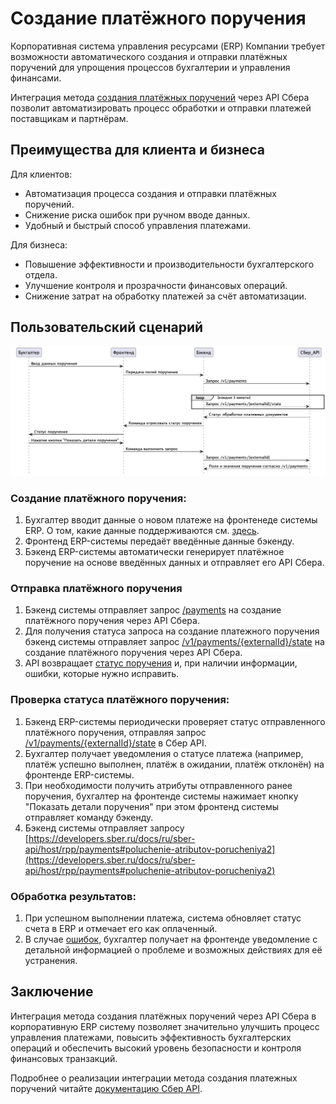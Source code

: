 # Создание платёжного поручения

Корпоративная система управления ресурсами (ERP) Компании требует возможности автоматического создания и отправки платёжных поручений для упрощения процессов бухгалтерии и управления финансами. 

Интеграция метода [создания платёжных поручений](https://developers.sber.ru/docs/ru/sber-api/host/rpp/payments) через API Сбера позволит автоматизировать процесс обработки и отправки платежей поставщикам и партнёрам.

## Преимущества для клиента и бизнеса
Для клиентов:

  - Автоматизация процесса создания и отправки платёжных поручений.
  - Снижение риска ошибок при ручном вводе данных.
  - Удобный и быстрый способ управления платежами.

Для бизнеса:

  - Повышение эффективности и производительности бухгалтерского отдела.
  - Улучшение контроля и прозрачности финансовых операций.
  - Снижение затрат на обработку платежей за счёт автоматизации.

## Пользовательский сценарий

![image](out/test/Payments.png)

### Создание платёжного поручения:
1. Бухгалтер вводит данные о новом платеже на фронтенеде системы ERP. О том, какие данные поддерживаются см. [здесь](https://developers.sber.ru/docs/ru/sber-api/host/rpp/payments#model-zaprosa-i-otveta28).
1. Фронтенд ERP-системы передаёт введённые данные бэкенду.
1. Бэкенд ERP-системы автоматически генерирует платёжное поручение на основе введённых данных и отправляет его API Сбера.

### Отправка платёжного поручения
1. Бэкенд системы отправляет запрос [/payments](https://developers.sber.ru/docs/ru/sber-api/host/rpp/payments#sozdanie-platezhnyh-porucheniy2) на создание платёжного поручения через API Сбера.
1. Для получения статусa запроса на создание платежного поручения бэкенд системы отправляет запрос [/v1/payments/{externalId}/state](https://developers.sber.ru/docs/ru/sber-api/host/rpp/payments#poluchenie-statusa-porucheniya3) на создание платёжного поручения через API Сбера.
1. API возвращает [статус поручения](https://developers.sber.ru/docs/ru/sber-api/host/rpp/payments#statusy-obrabotki-platezhnyh-dokumentov2) и, при наличии информации, ошибки, которые нужно исправить.

### Проверка статуса платёжного поручения:
1. Бэкенд ERP-системы периодически проверяет статус отправленного платёжного поручения, отправляя запрос [/v1/payments/{externalId}/state](https://developers.sber.ru/docs/ru/sber-api/host/rpp/payments#poluchenie-statusa-porucheniya3) в Сбер API.
1. Бухгалтер получает уведомления о статусе платежа (например, платёж успешно выполнен, платёж в ожидании, платёж отклонён) на фронтенде ERP-системы.
1. При необходимости получить атрибуты отправленного ранее поручения, бухгалтер на фронтенде системы нажимает кнопку "Показать детали поручения" при этом фронтенд системы отправляет команду бэкенду.
1. Бэкенд системы отправляет запросу [https://developers.sber.ru/docs/ru/sber-api/host/rpp/payments#poluchenie-atributov-porucheniya2](https://developers.sber.ru/docs/ru/sber-api/host/rpp/payments#poluchenie-atributov-porucheniya2)

### Обработка результатов:
1. При успешном выполнении платежа, система обновляет статус счета в ERP и отмечает его как оплаченный.
1. В случае [ошибок](https://developers.sber.ru/docs/ru/sber-api/host/rpp/payments#kody-vozvrata53), бухгалтер получает на фронтенде уведомление с детальной информацией о проблеме и возможных действиях для её устранения.

## Заключение
Интеграция метода создания платёжных поручений через API Сбера в корпоративную ERP систему позволяет значительно улучшить процесс управления платежами, повысить эффективность бухгалтерских операций и обеспечить высокий уровень безопасности и контроля финансовых транзакций.

Подробнее о реализации интеграции метода создания платежных поручений читайте [документацию Сбер API](https://developers.sber.ru/docs/ru/sber-api/host/rpp/payments).